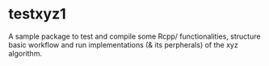 # testxyz1


 A sample package to test and compile some Rcpp/ functionalities, structure basic workflow and run implementations (& its perpherals) of the xyz algorithm. 
